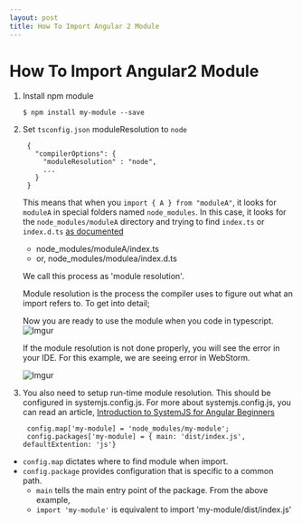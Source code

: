```yaml
---
layout: post
title: How To Import Angular 2 Module
---
```


# How To Import Angular2 Module

1. Install npm module

       $ npm install my-module --save

2. Set `tsconfig.json` moduleResolution to `node`

        {
          "compilerOptions": {
            "moduleResolution" : "node",
            ...
          }
        }

   This means that when you `import { A } from "moduleA"`, it looks for `moduleA` in special folders named `node_modules`. In this case, it looks for the `node_modules/moduleA` directory and trying to find `index.ts` or `index.d.ts` [as documented](https://www.typescriptlang.org/docs/handbook/module-resolution.html#node)

      * node_modules/moduleA/index.ts
      * or, node_modules/modulea/index.d.ts

   We call this process as 'module resolution'.

   Module resolution is the process the compiler uses to figure out
   what an import refers to. To get into detail;

   Now you are ready to use the module when you code in typescript.  
   ![Imgur](http://i.imgur.com/SPOpWz4.png)

   If the module resolution is not done properly, you will see the error in your IDE.
   For this example, we are seeing error in WebStorm.  
   
   ![Imgur](http://i.imgur.com/5VfXSYr.png)

3. You also need to setup run-time module resolution. This should be configured
  in systemjs.config.js. For more about systemjs.config.js, you can read an article,
  [Introduction to SystemJS for Angular Beginners](https://github.com/jsvalley/jsvalley.github.io/blob/master/systemjs-in-angular2.md)


        config.map['my-module] = 'node_modules/my-module';
        config.packages['my-module] = { main: 'dist/index.js', defaultExtention: 'js'}

  * `config.map` dictates where to find module when import.
  * `config.package` provides configuration that is specific to a common path.
    * `main` tells the main entry point of the package. From the above example,
    * `import 'my-module'` is equivalent to import 'my-module/dist/index.js'

